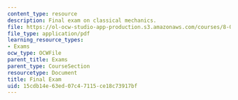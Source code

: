 ```yaml
---
content_type: resource
description: Final exam on classical mechanics.
file: https://ol-ocw-studio-app-production.s3.amazonaws.com/courses/8-012-physics-i-classical-mechanics-fall-2008/15cdb14e63ed07c47115ce18c73917bf_final.pdf
file_type: application/pdf
learning_resource_types:
- Exams
ocw_type: OCWFile
parent_title: Exams
parent_type: CourseSection
resourcetype: Document
title: Final Exam
uid: 15cdb14e-63ed-07c4-7115-ce18c73917bf
---
```

